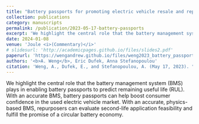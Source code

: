 ```yaml
---
title: "Battery passports for promoting electric vehicle resale and repurposing"
collection: publications
category: manuscripts
permalink: /publication/2023-05-17-battery-passports
excerpt: 'We highlight the central role that the battery management system (BMS) plays in enabling battery passports to predict remaining useful life (RUL). With an accurate BMS, battery passports can help boost consumer confidence in the used electric vehicle market. With an accurate, physics-based BMS, repurposers can evaluate second-life application feasibility and fulfill the promise of a circular battery economy.'
date: 2024-01-08
venue: 'Joule <i>(Commentary)</i>'
# slidesurl: 'http://academicpages.github.io/files/slides2.pdf'
paperurl: 'https://wengandrew.github.io/files/weng2023_battery_passport_joule.pdf'
authors: '<b>A. Weng</b>, Eric Dufek, Anna Stefanopoulou'
citation: 'Weng, A., Dufek, E., and Stefanopoulou, A. (May 17, 2023). "Battery passports for promoting electric vehicle resale and repurposing." Joule 7(5):837-842. https://doi.org/10.1016/j.joule.2023.04.002'
---
```


We highlight the central role that the battery management system (BMS) plays in enabling battery passports to predict remaining useful life (RUL). With an accurate BMS, battery passports can help boost consumer confidence in the used electric vehicle market. With an accurate, physics-based BMS, repurposers can evaluate second-life application feasibility and fulfill the promise of a circular battery economy.
